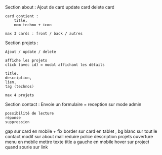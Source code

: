 Section about :
    Ajout de card
    update card
    delete card

    card contient : 
        title,
        nom techno + icon

    max 3 cards : front / back / autres


Section projets : 

    Ajout / update / delete 

    affiche les projets
    click (avec id) = modal affichant les détails

    title,
    description,
    lien,
    tag (technos)

    max 4 projets

Section contact : 
    Envoie un formulaire = reception sur mode admin

    possibilité de lecture
    réponse
    suppression


gap sur card en mobile + fix border sur card en tablet , bg blanc sur tout le contact
modif sur about
mail
reduire police description projets
ouverture menu en mobile 
mettre texte title a gauche en mobile 
hover sur project quand sourie sur link